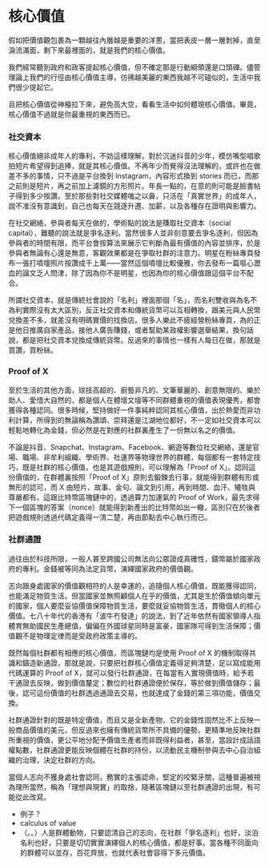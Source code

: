 # 核心價值

假如把價值觀包裹為一顆越往內層越是重要的洋蔥，當把表皮一層一層剝掉，直至淚流滿面，剩下來最裡面的，就是我們的核心價值。

我們經常聽到政府和政客提起核心價值，但不確定那是行動綱領還是口頭禪。儘管理論上我們的行徑由核心價值主導，彷彿越美麗的東西我越不可碰似的，生活中我們很少提起它。

且把核心價值從神檯拉下來，避免高大空，看看生活中如何體現核心價值。畢竟，核心價值不過就是你最重視的東西而已。

### 社交資本

核心價值絕非成年人的專利，不妨這樣理解，對於沉迷抖音的少年，模仿嘴型唱歌拍短片希望得到追捧，就是其核心價值。不再年少而覺得沒法理解的，或許也在做差不多的事情，只不過是平台換到 Instagram，內容形式換到 stories 而已，而那之前則是短片，再之前加上濾鏡的方形照片。年長一點的，在意的則可能是臉書帖子得到多少按讚。至於那些對社交媒體嗤之以鼻，只活在「真實世界」的成年人，說不准沒有意識到，自己也每天在競逐升遷、加薪，以及各種存在證明與影響力。

在社交網絡，參與者每天在做的，學術點的說法是賺取社交資本（social capital），難聽的說法就是爭名逐利。當然很多人並非刻意要去爭名逐利，但因為參與者的時間有限，而平台會按算法來展示它判斷為最有價值的內容並排序，於是參與者無論有心還是無意，客觀效果都是在爭取社群的注意力。明星在粉絲專頁發布一張打噴嚏照片按讚成千上萬——當然這個噴嚏比較優雅，你去發布一篇嘔心瀝血的論文乏人問津，除了因為你不是明星，也因為你的核心價值跟這個平台不配合。

所謂社交資本，就是傳統社會說的「名利」裡面那個「名」，而名利雙收與為名不為利實際沒有太大區別，反正社交資本和傳統貨幣可以互相轉換，跟美元與人民幣兌換差不多，就差沒有明碼實價的找換店。很多人樂此不疲經營粉絲專頁，為的正是他日推廣自家產品，接他人廣告賺錢，或者幫助某政權影響選舉結果，換句話說，都是把社交資本兌換成傳統貨幣。反過來的事情也一樣有人每日在做，那就是買讚，買粉絲。

### Proof of X

至於生活的其他方面，球技高超的、廚藝非凡的、文筆華麗的、創意無限的、樂於助人、愛惜大自然的，都是個人在體壇文壇等不同群體重視的價值表現優秀，都會獲得各種認同。很多時候，堅持做好一件事純粹認同其核心價值，出於熱愛而非功利計算，所得到的無論稱為讚頌、崇拜還是江湖地位都好，不一定如社交資本可以輕鬆地轉化為金錢，但必然是在對應的社群裏產生了一份無以名之的價值。

不論是抖音、Snapchat、Instagram、Facebook、網遊等數位社交網絡，還是官場、職場、非牟利組織、學術界、社運界等物理世界的群體，每個都有一套特定技巧，既是社群的核心價值，也是其遊戲規則，可以理解為「Proof of X」。認同這份價值的，在群體裏按照「Proof of X」原則去鍛鍊去行事，就能得到群體有形或無形的認可，而 X 由短片、故事、金句、論文到引用，再到時間、血汗、犧牲與尊嚴都有。這跟比特幣區塊鏈中的，透過算力加運氣的 Proof of Work，最先求得下一個區塊的答案（nonce）就能得到新產出的比特幣如出一轍，區別只在於後者把遊戲規則透過代碼定義得一清二楚，再由節點去中心執行而已。

### 社群通證

過往由於科技所限，一般人甚至跨國公司無法向公眾證成真確性，鑄幣屬於國家政府的專利。金錢被等同為法定貨幣，演繹國家政府的價值觀。

志向跟身處國家的價值觀相符的人是幸運的，追隨個人核心價值，既能獲得認同，也能滿足物質生活。但當國家並無照顧個人在乎的價值，尤其是生於價值傾向單元的國家，個人要麼妥協價值保障物質生活，要麼就妥協物質生活，貫徹個人的核心價值。七八十年代的香港有「波牛冇發達」的說法，到了近年依然有國家領導人指體育無助國民生產總值，偏偏在外國球星同時是富豪，國家隊可得到生活保障；價值觀不是物理定律而是受政府政策主導的。

既然每個社群都有相應的核心價值，而區塊鏈均是使用 Proof of X 的機制取得共識和鑄造新通證，那就是說，只要把社群核心價值定義得足夠清楚，足以寫成能用代碼運算的 Proof of X，就可以發行社群通證，在每當有人實現價值時，給予若干通證去反映，做到價值釐定；數位的社群通證便於保存，等於做到價值儲存；最後，認可這份價值的社群透過通證去交易，也就達成了金錢的第三項功能，價值交換。

社群通證針對的既是特定價值，而且又是全新產物，它的金錢性固然比不上反映一般商品價值的美元，但反過來也擁有傳統貨幣所不具備的優勢，更精準地反映社群所重視的價值，更公平地分配予價值生產者而非既得利益者，甚至，當設計成話語權點數，社群通證更能反映個體在社群的持份，以流動民主機制參與去中心自治組織的治理，決定社群的方向。

當個人志向不獲身處社會認同，務實的主張認命，堅定的咬緊牙關，這種普遍被視為理所當然，稱為「理想與現實」的取捨，隨著區塊鏈以至社群通證的出現，有可能從此改寫。

* 例子？
* calculus of value
* （。。）人是群體動物，只要認清自己的志向，在社群「爭名逐利」也好，淡泊名利也好，只要是切切實實演繹個人的核心價值，都是好事。當各種不同面向的群體可以並存，百花齊放，也就代表社會容得下多元價值。




